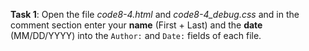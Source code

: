 **Task 1**: Open the file _code8-4.html_ and _code8-4_debug.css_ and in the comment section enter your **name** (First + Last) and the **date** (MM/DD/YYYY) into the `Author:` and `Date:` fields of each file.
